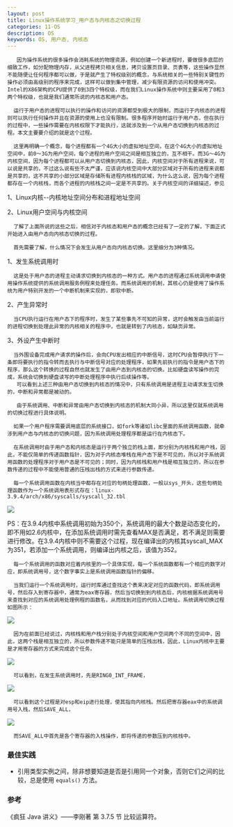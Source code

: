 ```yaml
---
layout: post
title: Linux操作系统学习_用户态与内核态之切换过程
categories: 11-OS
description: OS
keywords: OS, 用户态, 内核态
---
```


       因为操作系统的很多操作会消耗系统的物理资源，例如创建一个新进程时，要做很多底层的细致工作，如分配物理内存，从父进程拷贝相关信息，拷贝设置页目录、页表等，这些操作显然不能随便让任何程序都可以做，于是就产生了特权级别的概念，与系统相关的一些特别关键性的操作必须由高级别的程序来完成，这样可以做到集中管理，减少有限资源的访问和使用冲突。Intel的X86架构的CPU提供了0到3四个特权级，而在我们Linux操作系统中则主要采用了0和3两个特权级，也就是我们通常所说的内核态和用户态。

      运行于用户态的进程可以执行的操作和访问的资源都受到极大的限制，而运行于内核态的进程则可以执行任何操作并且在资源的使用上也没有限制。很多程序开始时运行于用户态，但在执行的过程中，一些操作需要在内核权限下才能执行，这就涉及到一个从用户态切换到内核态的过程。本文主要要介绍的就是这个过程。

      这里再明确一个概念，每个进程都有一个4G大小的虚拟地址空间，在这个4G大小的虚拟地址空间中，前0～3G为用户空间，每个进程的用户空间之间是相互独立的，互不相干。而3G～4G为内核空间，因为每个进程都可以从用户态切换到内核态，因此，内核空间对于所有进程来说，可以说是共享的，不过这么说有些不太严谨，应该说内核空间中大部分区域对于所有的进程来说都是共享的，这不共享的小部分区域是存储所有进程内核栈的区域，为什么这么说，因为每个进程都存在一个内核栈，而各个进程的内核栈之间一定是不共享的。关于内核空间的详细描述，参见

1、Linux内核--内核地址空间分布和进程地址空间 

2、Linux用户空间与内核空间

 

      了解了上面所说的这些之后，相信对于内核态和用户态的概念已经有了一定的了解，下面正式开始进入由用户态向内核态切换的过程。

      首先需要了解，什么情况下会发生从用户态向内核态切换。这里细分为3种情况。

1、发生系统调用时

      这是处于用户态的进程主动请求切换到内核态的一种方式。用户态的进程通过系统调用申请使用操作系统提供的系统调用服务例程来处理任务。而系统调用的机制，其核心仍是使用了操作系统为用户特别开发的一个中断机制来实现的，即软中断。

2、产生异常时

      当CPU执行运行在用户态下的程序时，发生了某些事先不可知的异常，这时会触发由当前运行的进程切换到处理此异常的内核相关的程序中，也就是转到了内核态，如缺页异常。

3、外设产生中断时

      当外围设备完成用户请求的操作后，会向CPU发出相应的中断信号，这时CPU会暂停执行下一条即将要执行的指令转而去执行与中断信号对应的处理程序，如果先前执行的指令是用户态下的程序，那么这个转换的过程自然也就发生了由用户态到内核态的切换。比如硬盘读写操作的完成，系统会切换到硬盘读写的中断处理程序中执行后续操作等。    
       可以看到上述三种由用户态切换到内核态的情况中，只有系统调用是进程主动请求发生切换的，中断和异常都是被动的。

       由于系统调用、中断和异常由用户态切换到内核态的机制大同小异，所以这里仅就系统调用的切换过程进行具体说明。

      如果一个用户程序需要调用底层的系统接口，如fork等诸如libc里面的系统调用函数，就牵涉到用户态与内核态的切换问题，因为系统调用处理程序都是运行在内核态下。

      在系统调用时由于用户态和内核态是运行于两个独立的栈上面，即分别为内核栈和用户栈，因此，不能仅简单的传递函数指针，因为对于内核态堆栈在用户态下是不可见的，所以对于系统调用函数的处理程序对于用户态是不可见的；同时，因为内核栈和用户栈是相互独立的，所以在参数传递的过程中不能使用普通的压栈出栈的方式来进行参数传递。

      每一个系统调用函数在内核当中都存在对应的句柄处理函数，一般以sys_开头，这些句柄处理函数作为一个系统调用表形式存在：linux-3.9.4/arch/x86/syscalls/syscall_32.tbl

![](http://images.cnitblog.com/blog/519492/201306/27111820-3111b83600a848f8b7f3eb5bc0ba2446.png)


PS：在3.9.4内核中系统调用初始为350个，系统调用的最大个数是动态变化的，即不用如2.6内核中，在添加系统调用时需先查看MAX是否满足，若不满足则需要进行修改。在3.9.4内核中则不需要这个过程，现在编译出的内核其syscall_MAX为351，若添加一个系统调用，则编译出内核之后，该值为352。

      每一个系统调用的函数对应着内核里的一个具体实现，每一个系统函数都有一个相应的数字对应，即系统调用号，这个数字事实上是系统调用函数指针的偏移。

      当我们运行一个系统调用时，运行时库通过查找这个表来决定对应的函数代码，即系统调用号，然后存入到寄存器中，通常为eax寄存器，然后当切换到到内核态后，内核根据系统调用号来查找到对应的系统调用处理例程的函数名，从而找到对应的代码入口地址。系统调用切换过程如图所示：
	  
	  
	  
![](http://images.cnitblog.com/blog/519492/201306/27112637-c742a6ef891c44ebbc50febecd6df865.png)
	  
      因为在前面已经说过，内核栈和用户栈分别处于内核空间和用户空间两个不同的空间中，因此，这两个栈是相互独立的，所以参数传递不能只是简单的压栈出栈，因此，Linux内核中主要是才用寄存器的方式来完成这个任务。


![](http://images.cnitblog.com/blog/519492/201306/27113810-32eec2ca65a148ab9f99fa9cca92e819.png)

      可以看到，在发生系统调用时，先是RING0_INT_FRAME，

![](http://images.cnitblog.com/blog/519492/201306/27114454-60ffabb1d18d4f5faafe08f6b17e2fca.png)

      可以看到这个过程是对esp和eip进行处理，使其指向内核栈。然后把寄存器eax中的系统调用号入栈，然后SAVE_ALL，


![](http://images.cnitblog.com/blog/519492/201306/27113925-f0be7486a41c427093dfffa49120daa3.png)

      而SAVE_ALL中首先是各个寄存器的入栈操作，即将传递的参数压到内核栈中。	  
	  
	  
	  
	  
### 最佳实践

* 引用类型实例之间，除非想要知道是否是引用同一个对象，否则它们之间的比较，总是使用 `equals()` 方法。

### 参考

《疯狂 Java 讲义》——李刚著 第 3.7.5 节 比较运算符。
